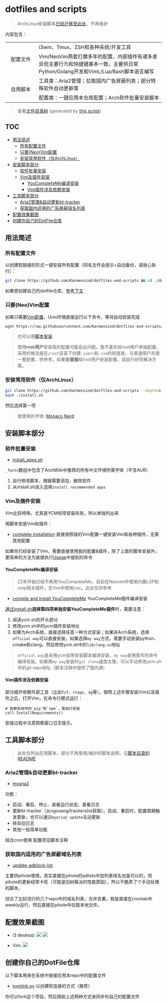# dotfiles and scripts 

> ArchLinux安装脚本[已经迁移至此处](https://github.com/Karmenzind/arch-installation-scripts)，不再维护

内容包含：

<!-- 1.  配置文件 -->
<!--     * i3wm、Tmux、ZSH和各种系统/开发工具 -->
<!--     * Vim/NeoVim两套打磨多年的配置，内部插件有诸多差异但主要行为和快捷键基本一致，主要供日常Python/Golang开发和VimL/Lua/Bash脚本语言编写 -->
<!-- 2.  安装脚本 -->
<!--     *   ArchLinux软件批量安装 -->
<!--     *   软件编译/安装脚本，如Vim-YCM插件 -->
<!-- 3.  工具脚本，如Aria2管理等 -->

<table cellspacing="0" border="0">
	<colgroup width="100"></colgroup>
	<!-- <colgroup width="1025"></colgroup> -->
    <tr>
        <td rowspan=2 align="center" valign=middle>配置文件</td>
        <td>i3wm、Tmux、ZSH和各种系统/开发工具</td>
    </tr>
    <tr>
        <td>Vim/NeoVim两套打磨多年的配置，内部插件有诸多差异但主要行为和快捷键基本一致，主要供日常Python/Golang开发和VimL/Lua/Bash脚本语言编写</td>
    </tr>
    <tr>
        <td rowspan=2 align="center" valign=middle>自用脚本</td>
        <td>工具类：Aria2管理；拉取国内广告屏蔽列表；部分特殊软件自动更新等</td>
    </tr>
    <tr>
        <td>配置类：一键应用本仓库配置；Arch软件批量安装脚本</td>
    </tr>
</table>


> 查看[文件目录树](./TREE.md) (generated by [this script](./scripts/utils/build_trees.sh))

## TOC

<!-- vim-markdown-toc GFM -->

* [用法简述](#用法简述)
    * [所有配置文件](#所有配置文件)
    * [只要(Neo)Vim配置](#只要neovim配置)
    * [安装常用软件（仅ArchLinux）](#安装常用软件仅archlinux)
* [安装脚本部分](#安装脚本部分)
    * [软件批量安装](#软件批量安装)
    * [Vim及插件安装](#vim及插件安装)
        * [YouCompleteMe编译安装](#youcompleteme编译安装)
        * [Vim插件涉及依赖安装](#vim插件涉及依赖安装)
* [工具脚本部分](#工具脚本部分)
    * [Aria2管理&自动更新bt-tracker](#aria2管理自动更新bt-tracker)
    * [获取国内适用的广告屏蔽域名列表](#获取国内适用的广告屏蔽域名列表)
* [配置效果截图](#配置效果截图)
* [创建你自己的DotFile仓库](#创建你自己的dotfile仓库)

<!-- vim-markdown-toc -->

## 用法简述

### 所有配置文件

以创建软链接的形式一键安装所有配置（同名文件会提示+自动备份，请放心执行）：

```bash
git clone https://github.com/Karmenzind/dotfiles-and-scripts && cd ./dotfiles-and-scripts && python3 symlink.py
```

如果想创建自己的dotfile仓库，[参考下文](#创建你自己的dotfile仓库)

### 只要(Neo)Vim配置

如果只需要[Vim配置](./home_k/.vimrc)，Unix环境直接运行以下命令，等待自动安装完成
```bash
wget https://raw.githubusercontent.com/Karmenzind/dotfiles-and-scripts/master/home_k/.vimrc -O ~/.vimrc && vim 
```

> 也可以用[脚本安装](#vim及插件安装)

> 使用**root用户**安装我的配置可能会出问题。我不喜欢给root用户单独配置，采用的做法是在`/root`目录下创建`.vimrc`和`.vim`的软链接，与普通用户共用一套配置，供参考。如果要**直接**给root用户安装配置，请自行研究解决方案。

### 安装常用软件（仅ArchLinux）

```bash
git clone https://github.com/Karmenzind/dotfiles-and-scripts --depth=1
bash ./install.sh
```

然后选择第一项

> 我使用的字体: [Monaco Nerd](https://github.com/Karmenzind/monaco-nerd-fonts)

## 安装脚本部分

### 软件批量安装

- [install_apps.sh](./scripts/install_apps.sh)

`_fonts`数组中包含了ArchWiki中推荐的所有中文环境所需字体（不含AUR）

1. 自行修改脚本，根据需要添加、删除软件
2. 从install.sh进入选择`install recommended apps`

### Vim及插件安装

Vim比较特殊，尤其是YCM经常安装失败，所以单独列出来

用脚本安装Vim和插件：
- [complete installation](./scripts/install_vim/main.sh) 直接按照我的Vim配置一键安装Vim和各种插件，无需其他配置

如果你已经安装了Vim，需要直接使用我的配置&插件，除了上面的脚本安装外，更简单的方法为直接执行[Usage](#usage)中提到的命令

#### YouCompleteMe编译安装

> 22年开始已经不再用YouCompleteMe，目前在Neovim中使用内置LSP和cmp相关插件，在Vim中使用coc。此处仅供参考

- [compile and install YouCompleteMe](./scripts/install_vim/ycm.sh) YouCompleteMe插件编译安装

[通过install.sh](#usage)**选择第四项单独安装YouCompleteMe插件**时，需要注意：
1.  阅读ycm.sh的开头部分
2.  修改ycm.sh中的ycm插件安装地址
3.  如果为Arch系统，直接选择任意一种方式安装；如果非Arch系统，选择`official way`可以直接安装，如果选择`my way`方式，需要手动安装python、cmake和clang，然后修改ycm.sh中的`libclang.so`地址

> `official way`是采用ycm自带安装脚本编译安装，`my way`是用我写的命令编译安装。如果用`my way`安装时`git clone`速度太慢，可以手动修改ycm.sh中的git repo地址（脚本注释中提供了国内源）

#### Vim插件涉及依赖安装

部分插件依赖外部工具（比如`fzf`、`ctags`、`ag`等）。按照上述步骤安装Vim以及插件之后，打开Vim，在命令行模式运行：
```
# 依赖系统中的`pip`和`npm`，需自行安装
call InstallRequirements()
```
安装过程中注意观察窗口日志提示。

## 工具脚本部分

> 此处仅列出在用脚本，部分不再使用/维护的脚本说明，见[脚本目录的README](./local_bin)

### Aria2管理&自动更新bt-tracker

- [myaria2](./local_bin/myaria2)

功能：
- 启动、重启、停止、查看运行状态、查看日志
- 更新bt-tracker（从ngosang/trackerslist获取）。启动、重启时，配置周期触发更新，也可以通过`myaria2 update`主动更新
- 转存旧日志
- 其他一些简单功能

结合cron使用
配置项见脚本注释

### 获取国内适用的广告屏蔽域名列表

- [update-adblock-list](./scripts/tools/update-adblock-list.sh)

主要供pihole使用，其实直接在pihole的adlists中加列表域名也是可以的，但pihole的更新经常卡死（可能是旧树莓派的性能原因），所以干脆弄了个手动处理的脚本。

综合了比较流行的几个repo中的域名列表，合并去重。我是直接在crontab中weekly运行，然后直接在pihole中拉取本地文件。

## 配置效果截图

- i3 desktop:
    ![](https://raw.githubusercontent.com/Karmenzind/i/master/dotfiles-and-scripts/float.png)
    ![](https://raw.githubusercontent.com/Karmenzind/i/master/dotfiles-and-scripts/desktop.png)

- Vim:
    ![](https://raw.githubusercontent.com/Karmenzind/i/master/dotfiles-and-scripts/vim.png)
    <!-- ![](https://raw.githubusercontent.com/Karmenzind/i/master/dotfiles-and-scripts/vim_goyo.png) -->


## 创建你自己的DotFile仓库

以下脚本用来在系统中直接应用本repo中的配置文件

- [symlink.py](./symlink.py) 以创建软连接的方式（推荐）

你可以fork这个项目，然后借助上述两种方式来同步你自己的配置文件
